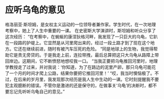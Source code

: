 # 应听乌龟的意见
格洛丽亚·斯坦姆，是女权主义运动的一位领导者兼作家。学生时代，在一次地理考察中，她上了人生中重要的一课。 
在史密斯大学演讲时，斯坦姆和听众分享了这次经历： 
“在考察中，在蜿蜒的康涅狄格河畔，我发现了一只巨大的乌龟，它趴在一段路的护堤上。它显然是从河里爬出来的，经过一段土路才到了现在这个地方。它还在继续前进，随时有被汽车压死的危险。 
“同是地球上的生物，我觉得帮助它是责无旁贷的。于是我走上前，连拉带拽，最后总算把这只大乌龟从路障上带回岸边。这期间，它不断愤怒地想咬我一口。 
“当我正要把乌龟推回河里时，地理学教授走了过来，并对我说：‘你知道，为了在路边的泥里产卵，那只乌龟可能花了一个月的时间才爬上公路，结果你要把它推回河里！’ 
“哎，我当时懊恼极了。不过，在后来的岁月里，我发现那次经历是我人生中生动的一课。它时刻提醒我不要犯主观臆断的错误。不管你是激进的还是保守的，在做事关‘乌龟’的决断时，都不要忘记先听听乌龟自己的意见。”
  